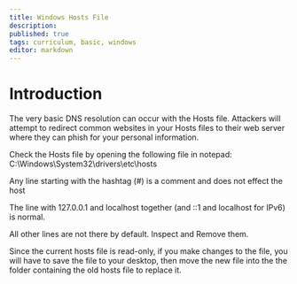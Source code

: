 ```yaml
---
title: Windows Hosts File
description: 
published: true
tags: curriculum, basic, windows
editor: markdown
---
```

# Introduction

The very basic DNS resolution can occur with the Hosts file. Attackers will attempt to redirect common websites in your Hosts files to their web server where they can phish for your personal information.

Check the Hosts file by opening the following file in notepad: C:\Windows\System32\drivers\etc\hosts

Any line starting with the hashtag (#) is a comment and does not effect the host

The line with 127.0.0.1 and localhost together (and ::1 and localhost for IPv6) is normal.

All other lines are not there by default. Inspect and Remove them.

Since the current hosts file is read-only, if you make changes to the file, you will have to save the file to your desktop, then move the new file into the the folder containing the old hosts file to replace it.